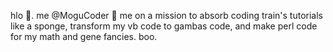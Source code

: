 hlo  👋. me @MoguCoder
🌱 me on a mission to absorb coding train's tutorials like a sponge, transform my vb code to gambas code, and make perl code for my math and gene fancies.
boo.
<!--
**MoguCoder/MoguCoder** is a ✨ _special_ ✨ repository because its `README.md` (this file) appears on your GitHub profile.-->
